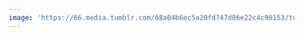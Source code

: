 ```yaml
---
image: 'https://66.media.tumblr.com/68a04b6ec5a20fd747d86e22c4c90153/tumblr_niw5o39evp1tbdx3so1_1280.jpg'
---
```

